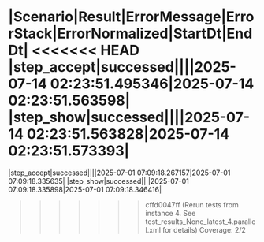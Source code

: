 |Scenario|Result|ErrorMessage|ErrorStack|ErrorNormalized|StartDt|EndDt|
<<<<<<< HEAD
|step_accept|successed||||2025-07-14 02:23:51.495346|2025-07-14 02:23:51.563598|
|step_show|successed||||2025-07-14 02:23:51.563828|2025-07-14 02:23:51.573393|
=======
|step_accept|successed||||2025-07-01 07:09:18.267157|2025-07-01 07:09:18.335635|
|step_show|successed||||2025-07-01 07:09:18.335898|2025-07-01 07:09:18.346416|
>>>>>>> cffd0047ff (Rerun tests from instance 4. See test_results_None_latest_4.parallel.xml for details)
Coverage: 2/2
